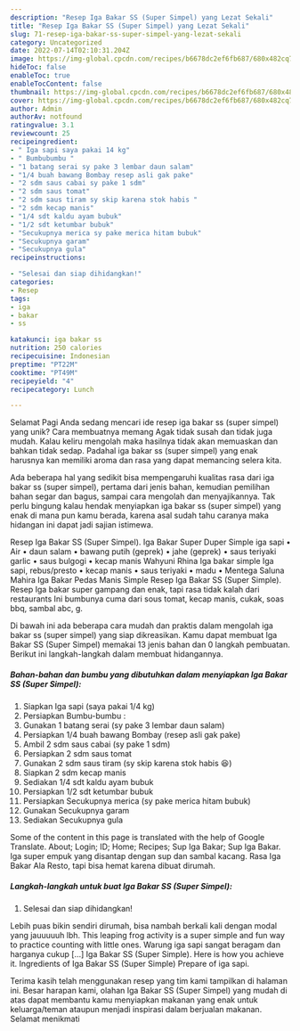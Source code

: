 ```yaml
---
description: "Resep Iga Bakar SS (Super Simpel) yang Lezat Sekali"
title: "Resep Iga Bakar SS (Super Simpel) yang Lezat Sekali"
slug: 71-resep-iga-bakar-ss-super-simpel-yang-lezat-sekali
category: Uncategorized
date: 2022-07-14T02:10:31.204Z
image: https://img-global.cpcdn.com/recipes/b6678dc2ef6fb687/680x482cq70/iga-bakar-ss-super-simpel-foto-resep-utama.jpg
hideToc: false
enableToc: true
enableTocContent: false
thumbnail: https://img-global.cpcdn.com/recipes/b6678dc2ef6fb687/680x482cq70/iga-bakar-ss-super-simpel-foto-resep-utama.jpg
cover: https://img-global.cpcdn.com/recipes/b6678dc2ef6fb687/680x482cq70/iga-bakar-ss-super-simpel-foto-resep-utama.jpg
author: Admin
authorAv: notfound
ratingvalue: 3.1
reviewcount: 25
recipeingredient:
- " Iga sapi saya pakai 14 kg"
- " Bumbubumbu "
- "1 batang serai sy pake 3 lembar daun salam"
- "1/4 buah bawang Bombay resep asli gak pake"
- "2 sdm saus cabai sy pake 1 sdm"
- "2 sdm saus tomat"
- "2 sdm saus tiram sy skip karena stok habis "
- "2 sdm kecap manis"
- "1/4 sdt kaldu ayam bubuk"
- "1/2 sdt ketumbar bubuk"
- "Secukupnya merica sy pake merica hitam bubuk"
- "Secukupnya garam"
- "Secukupnya gula"
recipeinstructions:

- "Selesai dan siap dihidangkan!"
categories:
- Resep
tags:
- iga
- bakar
- ss

katakunci: iga bakar ss 
nutrition: 250 calories
recipecuisine: Indonesian
preptime: "PT22M"
cooktime: "PT49M"
recipeyield: "4"
recipecategory: Lunch

---
```



Selamat Pagi Anda sedang mencari ide resep iga bakar ss (super simpel) yang unik? Cara membuatnya memang Agak tidak susah dan tidak juga mudah. Kalau keliru mengolah maka hasilnya tidak akan memuaskan dan bahkan tidak sedap. Padahal iga bakar ss (super simpel) yang enak harusnya kan memiliki aroma dan rasa yang dapat memancing selera kita.


Ada beberapa hal yang sedikit bisa mempengaruhi kualitas rasa dari iga bakar ss (super simpel), pertama dari jenis bahan, kemudian pemilihan bahan segar dan bagus, sampai cara mengolah dan menyajikannya. Tak perlu bingung kalau hendak menyiapkan iga bakar ss (super simpel) yang enak di mana pun kamu berada, karena asal sudah tahu caranya maka hidangan ini dapat jadi sajian istimewa.

Resep Iga Bakar SS (Super Simpel). Iga Bakar Super Duper Simple iga sapi • Air • daun salam • bawang putih (geprek) • jahe (geprek) • saus teriyaki garlic • saus bulgogi • kecap manis Wahyuni Rhina Iga bakar simple Iga sapi, rebus/presto • kecap manis • saus teriyaki • madu • Mentega Saluna Mahira Iga Bakar Pedas Manis Simple Resep Iga Bakar SS (Super Simple). Resep Iga bakar super gampang dan enak, tapi rasa tidak kalah dari restaurants Ini bumbunya cuma dari sous tomat, kecap manis, cukak, soas bbq, sambal abc, g.


Di bawah ini ada beberapa cara mudah dan praktis dalam mengolah iga bakar ss (super simpel) yang siap dikreasikan. Kamu dapat membuat Iga Bakar SS (Super Simpel) memakai 13 jenis bahan dan 0 langkah pembuatan. Berikut ini langkah-langkah dalam membuat hidangannya.

<!--inarticleads1-->

##### Bahan-bahan dan bumbu yang dibutuhkan dalam menyiapkan Iga Bakar SS (Super Simpel):

1. Siapkan  Iga sapi (saya pakai 1/4 kg)
1. Persiapkan  Bumbu-bumbu :
1. Gunakan 1 batang serai (sy pake 3 lembar daun salam)
1. Persiapkan 1/4 buah bawang Bombay (resep asli gak pake)
1. Ambil 2 sdm saus cabai (sy pake 1 sdm)
1. Persiapkan 2 sdm saus tomat
1. Gunakan 2 sdm saus tiram (sy skip karena stok habis 😆)
1. Siapkan 2 sdm kecap manis
1. Sediakan 1/4 sdt kaldu ayam bubuk
1. Persiapkan 1/2 sdt ketumbar bubuk
1. Persiapkan Secukupnya merica (sy pake merica hitam bubuk)
1. Gunakan Secukupnya garam
1. Sediakan Secukupnya gula


Some of the content in this page is translated with the help of Google Translate. About; Login; ID; Home; Recipes; Sup Iga Bakar; Sup Iga Bakar. Iga super empuk yang disantap dengan sup dan sambal kacang. Rasa Iga Bakar Ala Resto, tapi bisa hemat karena dibuat dirumah. 

<!--inarticleads2-->

##### Langkah-langkah untuk buat Iga Bakar SS (Super Simpel):


1. Selesai dan siap dihidangkan!

Lebih puas bikin sendiri dirumah, bisa nambah berkali kali dengan modal yang jauuuuuh lbh. This leaping frog activity is a super simple and fun way to practice counting with little ones. Warung iga sapi sangat beragam dan harganya cukup […] Iga Bakar SS (Super Simple). Here is how you achieve it. Ingredients of Iga Bakar SS (Super Simple) Prepare of iga sapi. 

Terima kasih telah menggunakan resep yang tim kami tampilkan di halaman ini. Besar harapan kami, olahan Iga Bakar SS (Super Simpel) yang mudah di atas dapat membantu kamu menyiapkan makanan yang enak untuk keluarga/teman ataupun menjadi inspirasi dalam berjualan makanan. Selamat menikmati

